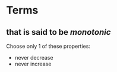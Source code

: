 # Terms

## that is said to be *monotonic*

Choose only 1 of these properties: 
 * never decrease
 * never increase 
